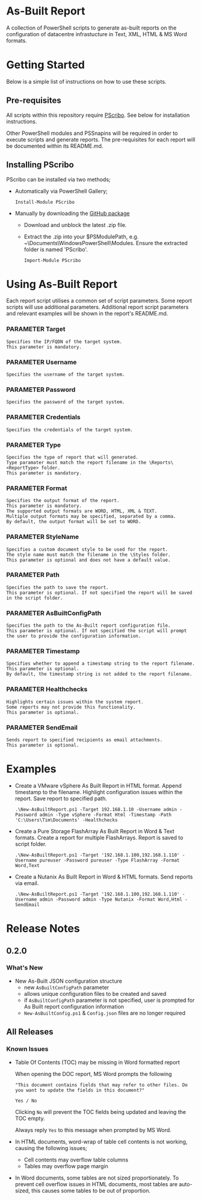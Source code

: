 # As-Built Report

A collection of PowerShell scripts to generate as-built reports on the configuration of datacentre infrastucture in Text, XML, HTML & MS Word formats.

# Getting Started
Below is a simple list of instructions on how to use these scripts.

## Pre-requisites

All scripts within this repository require [PScribo](https://github.com/iainbrighton/PScribo). See below for installation instructions.

Other PowerShell modules and PSSnapins will be required in order to execute scripts and generate reports. The pre-requisites for each report will be documented within its README.md.

## Installing PScribo
PScribo can be installed via two methods;
- Automatically via PowerShell Gallery;
    
    `Install-Module PScribo`

- Manually by downloading the [GitHub package](https://github.com/iainbrighton/PScribo)
  - Download and unblock the latest .zip file.
  - Extract the .zip into your $PSModulePath, e.g. ~\Documents\WindowsPowerShell\Modules.
    Ensure the extracted folder is named 'PScribo'.

    `Import-Module PScribo`

# Using As-Built Report

Each report script utilises a common set of script parameters. Some report scripts will use additional parameters. Additional report script parameters and relevant examples will be shown in the report's README.md.

### PARAMETER Target
    Specifies the IP/FQDN of the target system.
    This parameter is mandatory.

### PARAMETER Username
    Specifies the username of the target system.

### PARAMETER Password
    Specifies the password of the target system.

### PARAMETER Credentials
    Specifies the credentials of the target system.

### PARAMETER Type
    Specifies the type of report that will generated.
    Type paramater must match the report filename in the \Reports\<ReportType> folder.
    This parameter is mandatory.

### PARAMETER Format
    Specifies the output format of the report.
    This parameter is mandatory.
    The supported output formats are WORD, HTML, XML & TEXT.
    Multiple output formats may be specified, separated by a comma.
    By default, the output format will be set to WORD.

### PARAMETER StyleName
    Specifies a custom document style to be used for the report.
    The style name must match the filename in the \Styles folder.
    This parameter is optional and does not have a default value.

### PARAMETER Path
    Specifies the path to save the report.
    This parameter is optional. If not specified the report will be saved in the script folder.

### PARAMETER AsBuiltConfigPath
    Specifies the path to the As-Built report configuration file.
    This parameter is optional. If not specified the script will prompt the user to provide the configuration information.
    
### PARAMETER Timestamp
    Specifies whether to append a timestamp string to the report filename.
    This parameter is optional. 
    By default, the timestamp string is not added to the report filename.

### PARAMETER Healthchecks
    Highlights certain issues within the system report.
    Some reports may not provide this functionality.
    This parameter is optional.

### PARAMETER SendEmail
    Sends report to specified recipients as email attachments.
    This parameter is optional.

# Examples
- Create a VMware vSphere As Built Report in HTML format. Append timestamp to the filename. Highlight configuration issues within the report. Save report to specified path.

    `.\New-AsBuiltReport.ps1 -Target 192.168.1.10 -Username admin -Password admin -Type vSphere -Format Html -Timestamp -Path 'C:\Users\Tim\Documents' -Healthchecks`

- Create a Pure Storage FlashArray As Built Report in Word & Text formats. Create a report for multiple FlashArrays. Report is saved to script folder.

    `.\New-AsBuiltReport.ps1 -Target '192.168.1.100,192.168.1.110' -Username pureuser -Password pureuser -Type FlashArray -Format Word,Text`

- Create a Nutanix As Built Report in Word & HTML formats. Send reports via email.

    `.\New-AsBuiltReport.ps1 -Target '192.168.1.100,192.168.1.110' -Username admin -Password admin -Type Nutanix -Format Word,Html -SendEmail`

# Release Notes
## 0.2.0
### What's New
- New As-Built JSON configuration structure
  - new `AsBuiltConfigPath` parameter
  - allows unique configuration files to be created and saved
  - if `AsBuiltConfigPath` parameter is not specified, user is prompted for As Built report configuration information
  - `New-AsBuiltConfig.ps1` & `Config.json` files are no longer required 

## All Releases
### Known Issues
- Table Of Contents (TOC) may be missing in Word formatted report

    When opening the DOC report, MS Word prompts the following 
    
    `"This document contains fields that may refer to other files. Do you want to update the fields in this document?"`
    
    `Yes / No`

    Clicking `No` will prevent the TOC fields being updated and leaving the TOC empty.

    Always reply `Yes` to this message when prompted by MS Word.
- In HTML documents, word-wrap of table cell contents is not working, causing the following issues;
  - Cell contents may overflow table columns
  - Tables may overflow page margin 

- In Word documents, some tables are not sized proportionately. To prevent cell overflow issues in HTML documents, most tables are auto-sized, this causes some tables to be out of proportion.